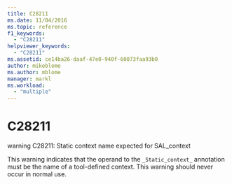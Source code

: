 ```yaml
---
title: C28211
ms.date: 11/04/2016
ms.topic: reference
f1_keywords:
  - "C28211"
helpviewer_keywords:
  - "C28211"
ms.assetid: ce14ba26-daaf-47e0-940f-60073faa93b0
author: mikeblome
ms.author: mblome
manager: markl
ms.workload:
  - "multiple"
---
```

# C28211
warning C28211: Static context name expected for SAL_context

 This warning indicates that the operand to the `_Static_context_` annotation must be the name of a tool-defined context. This warning should never occur in normal use.
